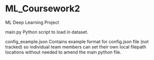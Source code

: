 # ML_Coursework2
ML Deep Learning Project

main.py
Python script to load in dataset.

config_example.json
Contains example format for config.json file (not tracked) so individual team members can set their own local
filepath locations without needed to amend the main python file.
